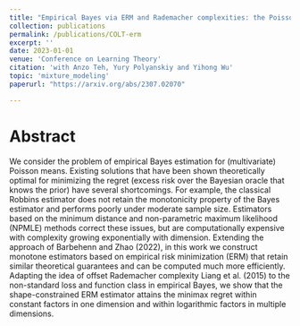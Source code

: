 ```yaml
---
title: "Empirical Bayes via ERM and Rademacher complexities: the Poisson model"
collection: publications
permalink: /publications/COLT-erm
excerpt: ''
date: 2023-01-01
venue: 'Conference on Learning Theory'
citation: 'with Anzo Teh, Yury Polyanskiy and Yihong Wu'
topic: 'mixture_modeling'
paperurl: "https://arxiv.org/abs/2307.02070"

---
```


Abstract
========

We consider the problem of empirical Bayes estimation for (multivariate) Poisson means. Existing solutions that have
been shown theoretically optimal for minimizing the regret (excess risk over the Bayesian oracle that knows the prior) 
have several shortcomings. For example, the classical Robbins estimator does not retain the monotonicity property of
the Bayes estimator and performs poorly under moderate sample size. Estimators based on the minimum distance and non-parametric
maximum likelihood (NPMLE) methods correct these issues, but are computationally expensive with complexity growing exponentially
with dimension. Extending the approach of Barbehenn and Zhao (2022), in this work we construct monotone estimators based on
empirical risk minimization (ERM) that retain similar theoretical guarantees and can be computed much more efficiently. Adapting
the idea of offset Rademacher complexity Liang et al. (2015) to the non-standard loss and function class in empirical Bayes,
we show that the shape-constrained ERM estimator attains the minimax regret within constant factors in one dimension and within
logarithmic factors in multiple dimensions.
